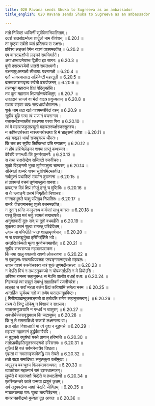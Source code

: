 ```yaml
---
title: 020 Ravana sends Shuka to Sugreeva as an ambassador
title_english: 020 Ravana sends Shuka to Sugreeva as an ambassador

---
```

<div class="audioEmbed"  caption="श्रीराम-हरिसीताराममूर्ति-घनपाठिभ्यां वचनम्" src="https://archive.org/download/Ramayana-recitation-Sriram-harisItArAmamUrti-Ghanapaati-v2/Kanda_6/Kanda_6_YK-020-Ravana_sends_Shuka_to_Sugreeva_as_an_ambassador.mp3"></div>

ततो निविष्टां ध्वजिनीं सुग्रीवेणाभिपालिताम्।  
ददर्श राक्षसोऽभ्येत्य शार्दूलो नाम वीर्यवान् ॥ 6.20.1 ॥   
तां दृष्ट्वा सर्वतो व्यग्रं प्रतिगम्य स राक्षसः।  
प्रविश्य लङ्कां वेगेन रावणं वाक्यमब्रवीत् ॥ 6.20.2 ॥   
एष वानरऋक्षौघो लङ्कां समभिवर्तते।  
अगाधश्चाप्रमेयश्च द्वितीय इव सागरः ॥ 6.20.3 ॥   
पुत्रौ दशरथस्येमौ भ्रातरौ रामलक्ष्मणौ।  
उत्तमायुधसम्पन्नौ सीतायाः पदमागतौ ॥ 6.20.4 ॥   
एतौ सागरमासाद्य सन्निविष्टौ महाद्युती ॥ 6.20.5 ॥   
बलमाकाशमावृत्य सर्वतो दशयोजनम् ॥ 6.20.6 ॥   
तत्त्वभूतं महाराज क्षिप्रं वेदितुमर्हसि।  
तव दूता महाराज क्षिप्रमर्हन्त्यवेक्षितुम् ॥ 6.20.7 ॥   
उपप्रदानं सान्त्वं वा भेदो वाऽत्र प्रयुज्यताम् ॥ 6.20.8 ॥   
उवाच सहसा व्यग्रः सम्प्रधार्यार्थमात्मनः।  
शुकं नाम तदा रक्षो वाक्यमर्थविदां वरम् ॥ 6.20.9 ॥   
सुग्रीवं ब्रूहि गत्वा त्वं राजानं वचनान्मम।  
यथासन्देशमक्लीबं श्लक्ष्णया परया गिरा ॥ 6.20.10 ॥   
त्वं वै महाराजकुलप्रसूतो महाबलश्चर्क्षरजस्सुतश्च।  
न कश्चिदर्थस्तव नास्त्यनर्थस्तथा हि मे भ्रातृसमो हरीश ॥ 6.20.11 ॥   
अहं यद्यहरं भार्यां राजपुत्रस्य धीमतः।  
किं तत्र तव सुग्रीव किष्किन्धां प्रति गम्यताम् ॥ 6.20.12 ॥   
न हीयं हरिभिर्लङ्का शक्या प्राप्तुं कथञ्चन।  
देवैरपि सगन्धर्वैः किं पुनर्नरवानरैः ॥ 6.20.13 ॥   
स तथा राक्षसेन्द्रेण सन्दिष्टो रजनीचरः।  
शुको विहङ्गमो भूत्वा तूर्णमाप्लुत्य चाम्बरम् ॥ 6.20.14 ॥   
संस्थितो ह्यम्बरे वाक्यं सुग्रीवमिदमब्रवीत्।  
सर्वमुक्तं यथादिष्टं रावणेन दुरात्मना ॥ 6.20.15 ॥   
तं प्रापयन्तं वचनं तूर्णमाप्लुत्य वानराः।  
प्रापद्यन्त दिवं क्षिप्रं लोप्तुं हन्तुं च मुष्टिभिः ॥ 6.20.16 ॥   
स तैः प्लवङ्गैः प्रसभं निगृहीतो निशाचरः।  
गगनाद्भूतले चाशु परिगृह्य निपातितः ॥ 6.20.17 ॥   
वानरैः पीड्यमानस्तु शुको वचनमब्रवीत्।  
न दूतान् घ्रन्ति काकुत्स्थ वार्यन्तां साधु वानराः ॥ 6.20.18 ॥   
यस्तु हित्वा मतं भर्तुः स्वमतं सम्प्रभाषते।  
अनुक्तवादी दूतः सन् स दूतो वधमर्हति ॥ 6.20.19 ॥   
शुकस्य वचनं श्रुत्वा रामस्तु परिदेवितम्।  
उवाच मा वधिष्ठेति घ्नतः शाखामृगर्षभान् ॥ 6.20.20 ॥   
स च पत्रलघुर्भूत्वा हरिभिर्दर्शिते भये।  
अन्तरिक्षस्थितो भूत्वा पुनर्वचनमब्रवीत् ॥ 6.20.21 ॥   
सुग्रीव सत्त्वसम्पन्न महाबलपराक्रम।  
किं मया खलु वक्तव्यो रावणो लोकरावणः ॥ 6.20.22 ॥   
स एवमुक्तः प्लवगाधिपस्तदा प्लवङ्गमानामृषभो महाबलः।  
उवाच वाक्यं रजनीचरस्य चारं शुकं तूर्णमदीनसत्त्वः ॥ 6.20.23 ॥   
न मेऽसि मित्रं न तथाऽनुकम्प्यो न चोपकर्ताऽसि न मे प्रियोऽसि।  
अरिश्च रामस्य सहानुबन्धः स मेऽसि वालीव वधार्ह वध्यः ॥ 6.20.24 ॥   
निहन्म्यहं त्वां ससुतं सबन्धुं सज्ञातिवर्गं रजनीचरेश।  
लङ्कां च सर्वां महता बलेन क्षिप्रं करिष्यामि समेत्य भस्म ॥ 6.20.25 ॥   
अन्तर्हितः सूर्यपथं गतो वा तथैव पातालमनुप्रविष्टः।  
[ गिरीशपादाम्बुजसङ्गतो वा हतोऽसि रामेण सहानुजस्त्वम् ] ॥ 6.20.26 ॥   
तस्य ते त्रिष्टु लोकेषु न पिशाचं न राक्षसम्।  
त्रातारमनुपश्यामि न गन्धर्वं न चासुरम् ॥ 6.20.27 ॥   
अवधीर्यज्जरावृद्धमक्षम किं जटायुषम् ॥ 6.20.28 ॥   
किं नु ते रामसान्निध्ये सकाशे लक्ष्मणस्य वा।  
हृता सीता विशालाक्षी यां त्वं गृह्य न बुद्ध्यसे ॥ 6.20.29 ॥   
महाबलं महात्मानं दुर्द्धर्षममरैरपि।  
न बुद्ध्यसे रघुश्रेष्ठं यस्ते प्राणान् हरिष्यति ॥ 6.20.30 ॥   
ततोऽब्रवीद्वालिसुतस्त्वङ्गदो हरिसत्तमः ॥ 6.20.31 ॥   
तुलितं हि बलं सर्वमनेनात्रैव तिष्ठता।  
गृह्यतां मा गमल्लङ्कामेतद्धि मम रोचते ॥ 6.20.32 ॥   
ततो राज्ञा समादिष्टाः समुत्प्लुत्य वलीमुखाः।  
जगृहुश्च बबन्धुश्च विलपन्तमनाथवत् ॥ 6.20.33 ॥   
व्याक्रोशत महात्मानं रामं दशरथात्मजम्।  
लुप्येते मे बलात्पक्षौ भिद्येते च तथाऽक्षिणी ॥ 6.20.34 ॥   
एतस्मिन्नन्तरे काले यन्मया ह्यशुभं कृतम्।  
सर्वं तदुपपद्येथा जह्यां चेद्यदि जीवितम् ॥ 6.20.35 ॥   
नाघातयत्तदा रामः श्रुत्वा तत्परिदेवनम्।  
वानरानब्रवीद्रामो मुच्यतां दूत आगतः ॥ 6.20.36 ॥   